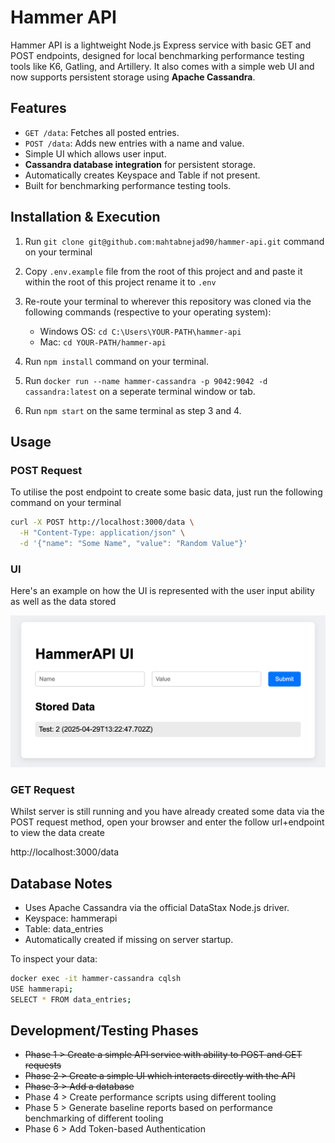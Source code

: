 # Hammer API

Hammer API is a lightweight Node.js Express service with basic GET and POST endpoints, designed for local benchmarking performance testing tools like K6, Gatling, and Artillery. It also comes with a simple web UI and now supports persistent storage using **Apache Cassandra**.

## Features

- `GET /data`: Fetches all posted entries.
- `POST /data`: Adds new entries with a name and value.
- Simple UI which allows user input.
- **Cassandra database integration** for persistent storage.
- Automatically creates Keyspace and Table if not present.
- Built for benchmarking performance testing tools.

## Installation & Execution


1. Run `git clone git@github.com:mahtabnejad90/hammer-api.git` command on your terminal
2. Copy `.env.example` file from the root of this project and and paste it within the root of this project rename it to `.env`
3. Re-route your terminal to wherever this repository was cloned via the following commands (respective to your operating system):
     - Windows OS: `cd C:\Users\YOUR-PATH\hammer-api`
     - Mac: `cd YOUR-PATH/hammer-api`

4. Run `npm install` command on your terminal.
5. Run `docker run --name hammer-cassandra -p 9042:9042 -d cassandra:latest` on a seperate terminal window or tab.
6. Run `npm start` on the same terminal as step 3 and 4. 

## Usage

### POST Request

To utilise the post endpoint to create some basic data, just run the following command on your terminal

```bash
curl -X POST http://localhost:3000/data \
  -H "Content-Type: application/json" \
  -d '{"name": "Some Name", "value": "Random Value"}'
  ```

### UI

Here's an example on how the UI is represented with the user input ability as well as the data stored

![UI Example](resources/ui-image/ui-example.png)

### GET Request

Whilst server is still running and you have already created some data via the POST request method, open your browser and enter the follow url+endpoint to view the data create

http://localhost:3000/data

## Database Notes

- Uses Apache Cassandra via the official DataStax Node.js driver.
- Keyspace: hammerapi
- Table: data_entries
- Automatically created if missing on server startup.

To inspect your data:

```bash
docker exec -it hammer-cassandra cqlsh
USE hammerapi;
SELECT * FROM data_entries;
```

## Development/Testing Phases

- ~~Phase 1 > Create a simple API service with ability to POST and GET requests~~
- ~~Phase 2 > Create a simple UI which interacts directly with the API~~
- ~~Phase 3 > Add a database~~
- Phase 4 > Create performance scripts using different tooling
- Phase 5 > Generate baseline reports based on performance benchmarking of different tooling
- Phase 6 > Add Token-based Authentication
